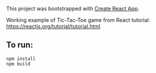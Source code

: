 This project was bootstrapped with [Create React App](https://github.com/facebookincubator/create-react-app).

Working example of Tic-Tac-Toe game from React tutorial: https://reactjs.org/tutorial/tutorial.html

## To run:
```
npm install
npm build
```
